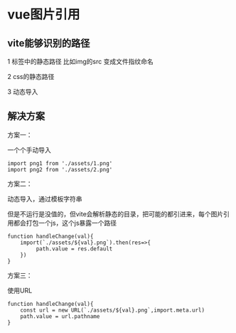 # vue图片引用

## vite能够识别的路径

1 标签中的静态路径 比如img的src  变成文件指纹命名

2 css的静态路径

3 动态导入

## 解决方案

方案一：

一个个手动导入

```
import png1 from './assets/1.png'
import png2 from './assets/2.png'
```

方案二：

动态导入，通过模板字符串

但是不运行是没值的，但vite会解析静态的目录，把可能的都引进来，每个图片引用都会打包一个js，这个js暴露一个路径

```
function handleChange(val){
	import(`./assets/${val}.png`).then(res=>{
   		 path.value = res.default
    })
}
```

方案三：

使用URL

```
function handleChange(val){
	const url = new URL(`./assets/${val}.png`,import.meta.url)
   	path.value = url.pathname
}
```

